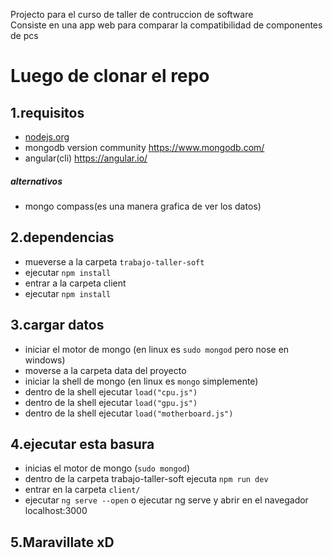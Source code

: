 Projecto para el curso de taller de contruccion de software    
Consiste en una app web para comparar la compatibilidad de componentes
de pcs

# Luego de clonar el repo


## 1.requisitos

+ [nodejs.org](https://nodejs.org/en/)
+ mongodb version community <https://www.mongodb.com/> 
+ angular(cli) <https://angular.io/>
##### alternativos
+ mongo compass(es una manera grafica de ver los datos)
## 2.dependencias
+ mueverse a la carpeta `trabajo-taller-soft`
+ ejecutar `npm install`
+ entrar a la carpeta client 
+ ejecutar `npm install`
## 3.cargar datos
+ iniciar el motor de mongo (en linux es `sudo mongod`  pero nose en windows)
+ moverse a la carpeta data del proyecto
+ iniciar la shell de mongo (en linux es `mongo` simplemente)
+ dentro de la shell ejecutar ` load("cpu.js") `
+ dentro de la shell ejecutar ` load("gpu.js") `
+ dentro de la shell ejecutar ` load("motherboard.js") `
## 4.ejecutar esta basura
+ inicias el motor de mongo (` sudo mongod `)
+ dentro de la carpeta trabajo-taller-soft ejecuta ` npm run dev `
+ entrar en la carpeta ` client/ `
+ ejecutar ` ng serve --open `  o ejecutar ng serve y abrir en el navegador localhost:3000
## 5.Maravillate xD
